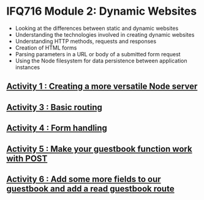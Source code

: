 # IFQ716 Module 2: Dynamic Websites

- Looking at the differences between static and dynamic websites
- Understanding the technologies involved in creating dynamic websites
- Understanding HTTP methods, requests and responses
- Creation of HTML forms
- Parsing parameters in a URL or body of a submitted form request
- Using the Node filesystem for data persistence between application instances


## [Activity 1 : Creating a more versatile Node server](https://github.com/darren-2016/IFQ716/tree/main/Module2/Activity1)
## [Activity 3 : Basic routing](https://github.com/darren-2016/IFQ716/tree/main/Module2/Activity3)
## [Activity 4 : Form handling](https://github.com/darren-2016/IFQ716/tree/main/Module2/Activity4)
## [Activity 5 : Make your guestbook function work with POST](https://github.com/darren-2016/IFQ716/tree/main/Module2/Activity5)
## [Activity 6 : Add some more fields to our guestbook and add a read guestbook route](https://github.com/darren-2016/IFQ716/tree/main/Module2/Activity6)
